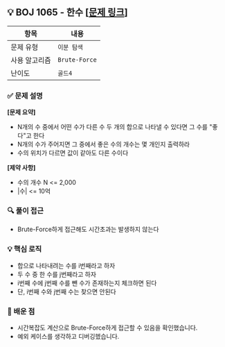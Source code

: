 ## 💡 BOJ 1065 - 한수 [[문제 링크](https://www.acmicpc.net/problem/1065)]

| 항목 | 내용 |
|------|------|
| 문제 유형 | `이분 탐색` |
| 사용 알고리즘 | `Brute-Force` |
| 난이도 | `골드4` |

### ✅ 문제 설명
**[문제 요약]**

- N개의 수 중에서 어떤 수가 다른 수 두 개의 합으로 나타낼 수 있다면 그 수를 "좋다"고 한다
- N개의 수가 주어지면 그 중에서 좋은 수의 개수는 몇 개인지 출력하라
- 수의 위치가 다르면 값이 같아도 다른 수이다

**[제약 사항]**
- 수의 개수 N <= 2,000
- |수| <= 10억

### 🔍 풀이 접근
- Brute-Force하게 접근해도 시간초과는 발생하지 않는다

### 💡 핵심 로직
- 합으로 나타내려는 수를 i번째라고 하자
- 두 수 중 한 수를 j번째라고 하자
- i번째 수에 j번째 수를 뺀 수가 존재하는지 체크하면 된다
- 단, i번째 수와 j번째 수는 찾으면 안된다

### 📌 배운 점
- 시간복잡도 계산으로 Brute-Force하게 접근할 수 있음을 확인했습니다.
- 예외 케이스를 생각하고 디버깅헸습니다.